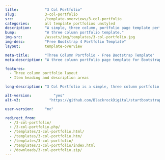 ```yaml
---
title:            "3 Col Portfolio"
slug:             3-col-portfolio
src:              /template-overviews/3-col-portfolio
categories:       all template portfolios unstyled
description:      "A simple, three column, portfolio page template perfect for showcasing a larger group of projects."
bump:             "A three column portfolio template."
img-src:          /assets/img/templates/3-col-portfolio.jpg
img-desc:         "Free Bootstrap 4 Portfolio Template"
layout:           template-overview

meta-title:       "Three Column Portfolio - Free Bootstrap Template"
meta-description: "A three column portfolio page template for Bootstrap 4. All Start Bootstrap templates are free to use and open source."

features:
  - Three column portfolio layout
  - Item heading and description areas

long-description: "3 Col Portfolio is a simple, three column portfolio page grid that is ideal for showcasing a larger group of projects with minor details."

alt-version:		  "yes"
alt-v3:		        "https://github.com/BlackrockDigital/startbootstrap-3-col-portfolio/archive/v3.3.7.zip"

user-version:     "no"

redirect_from:
  - /3-col-portfolio/
  - /3-col-portfolio.php/
  - /templates/3-col-portfolio.html/
  - /templates/3-col-portfolio.htm/
  - /templates/3-col-portfolio/
  - /templates/3-col-portfolio/index.html
  - /downloads/3-col-portfolio.zip/
---
```

